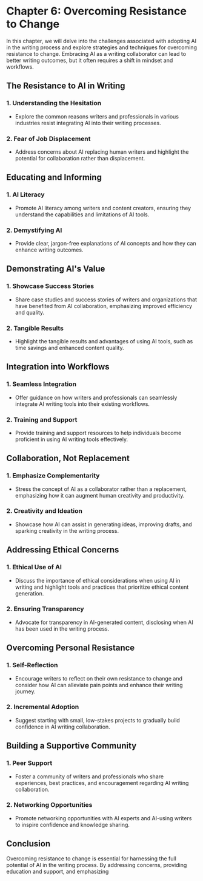 Chapter 6: Overcoming Resistance to Change
==========================================

In this chapter, we will delve into the challenges associated with adopting AI in the writing process and explore strategies and techniques for overcoming resistance to change. Embracing AI as a writing collaborator can lead to better writing outcomes, but it often requires a shift in mindset and workflows.

The Resistance to AI in Writing
-------------------------------

### **1. Understanding the Hesitation**

* Explore the common reasons writers and professionals in various industries resist integrating AI into their writing processes.

### **2. Fear of Job Displacement**

* Address concerns about AI replacing human writers and highlight the potential for collaboration rather than displacement.

Educating and Informing
-----------------------

### **1. AI Literacy**

* Promote AI literacy among writers and content creators, ensuring they understand the capabilities and limitations of AI tools.

### **2. Demystifying AI**

* Provide clear, jargon-free explanations of AI concepts and how they can enhance writing outcomes.

Demonstrating AI's Value
------------------------

### **1. Showcase Success Stories**

* Share case studies and success stories of writers and organizations that have benefited from AI collaboration, emphasizing improved efficiency and quality.

### **2. Tangible Results**

* Highlight the tangible results and advantages of using AI tools, such as time savings and enhanced content quality.

Integration into Workflows
--------------------------

### **1. Seamless Integration**

* Offer guidance on how writers and professionals can seamlessly integrate AI writing tools into their existing workflows.

### **2. Training and Support**

* Provide training and support resources to help individuals become proficient in using AI writing tools effectively.

Collaboration, Not Replacement
------------------------------

### **1. Emphasize Complementarity**

* Stress the concept of AI as a collaborator rather than a replacement, emphasizing how it can augment human creativity and productivity.

### **2. Creativity and Ideation**

* Showcase how AI can assist in generating ideas, improving drafts, and sparking creativity in the writing process.

Addressing Ethical Concerns
---------------------------

### **1. Ethical Use of AI**

* Discuss the importance of ethical considerations when using AI in writing and highlight tools and practices that prioritize ethical content generation.

### **2. Ensuring Transparency**

* Advocate for transparency in AI-generated content, disclosing when AI has been used in the writing process.

Overcoming Personal Resistance
------------------------------

### **1. Self-Reflection**

* Encourage writers to reflect on their own resistance to change and consider how AI can alleviate pain points and enhance their writing journey.

### **2. Incremental Adoption**

* Suggest starting with small, low-stakes projects to gradually build confidence in AI writing collaboration.

Building a Supportive Community
-------------------------------

### **1. Peer Support**

* Foster a community of writers and professionals who share experiences, best practices, and encouragement regarding AI writing collaboration.

### **2. Networking Opportunities**

* Promote networking opportunities with AI experts and AI-using writers to inspire confidence and knowledge sharing.

Conclusion
----------

Overcoming resistance to change is essential for harnessing the full potential of AI in the writing process. By addressing concerns, providing education and support, and emphasizing
